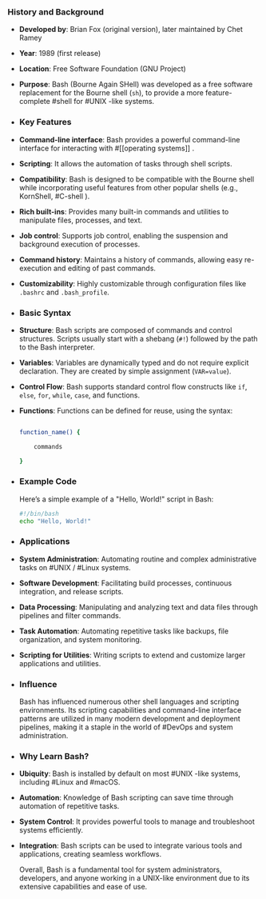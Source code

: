 ### **History and Background**
- **Developed by**: Brian Fox (original version), later maintained by Chet Ramey
- **Year**: 1989 (first release)
- **Location**: Free Software Foundation (GNU Project)
- **Purpose**: Bash (Bourne Again SHell) was developed as a free software replacement for the Bourne shell (`sh`), to provide a more feature-complete #shell for #UNIX -like systems.
- ### **Key Features**
- **Command-line interface**: Bash provides a powerful command-line interface for interacting with #[[operating systems]] .
- **Scripting**: It allows the automation of tasks through shell scripts.
- **Compatibility**: Bash is designed to be compatible with the Bourne shell while incorporating useful features from other popular shells (e.g., KornShell, #C-shell ).
- **Rich built-ins**: Provides many built-in commands and utilities to manipulate files, processes, and text.
- **Job control**: Supports job control, enabling the suspension and background execution of processes.
- **Command history**: Maintains a history of commands, allowing easy re-execution and editing of past commands.
- **Customizability**: Highly customizable through configuration files like `.bashrc` and `.bash_profile`.
- ### **Basic Syntax**
- **Structure**: Bash scripts are composed of commands and control structures. Scripts usually start with a shebang (`#!`) followed by the path to the Bash interpreter.
- **Variables**: Variables are dynamically typed and do not require explicit declaration. They are created by simple assignment (`VAR=value`).
- **Control Flow**: Bash supports standard control flow constructs like `if`, `else`, `for`, `while`, `case`, and functions.
- **Functions**: Functions can be defined for reuse, using the syntax:
  
  ```sh
  
  function_name() {
  
      commands
  
  }
  
  ```
- ### **Example Code**
  
  Here’s a simple example of a "Hello, World!" script in Bash:
  
  ```sh
  #!/bin/bash
  echo "Hello, World!"
  ```
- ### **Applications**
- **System Administration**: Automating routine and complex administrative tasks on #UNIX / #Linux systems.
- **Software Development**: Facilitating build processes, continuous integration, and release scripts.
- **Data Processing**: Manipulating and analyzing text and data files through pipelines and filter commands.
- **Task Automation**: Automating repetitive tasks like backups, file organization, and system monitoring.
- **Scripting for Utilities**: Writing scripts to extend and customize larger applications and utilities.
- ### **Influence**
  
  Bash has influenced numerous other shell languages and scripting environments. Its scripting capabilities and command-line interface patterns are utilized in many modern development and deployment pipelines, making it a staple in the world of #DevOps and system administration.
- ### **Why Learn Bash?**
- **Ubiquity**: Bash is installed by default on most #UNIX -like systems, including #Linux and #macOS.
- **Automation**: Knowledge of Bash scripting can save time through automation of repetitive tasks.
- **System Control**: It provides powerful tools to manage and troubleshoot systems efficiently.
- **Integration**: Bash scripts can be used to integrate various tools and applications, creating seamless workflows.
  
  Overall, Bash is a fundamental tool for system administrators, developers, and anyone working in a UNIX-like environment due to its extensive capabilities and ease of use.